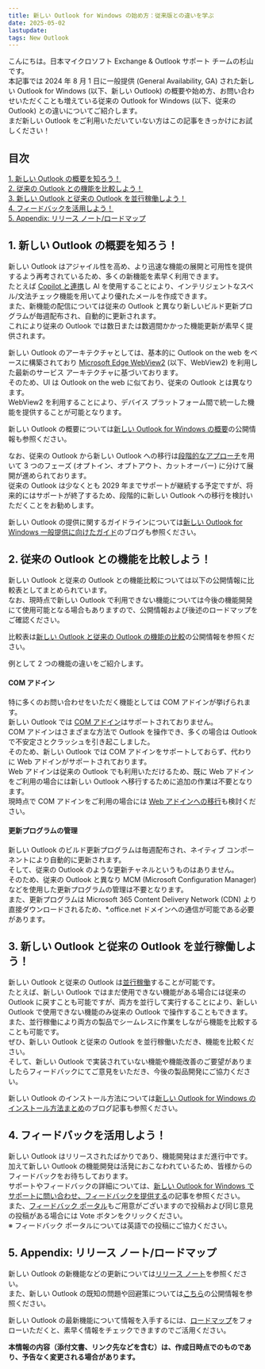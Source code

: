 ```yaml
---
title: 新しい Outlook for Windows の始め方：従来版との違いを学ぶ
date: 2025-05-02
lastupdate:
tags: New Outlook
---
```


こんにちは。日本マイクロソフト Exchange & Outlook サポート チームの杉山です。  
本記事では 2024 年 8 月 1 日に一般提供 (General Availability, GA) された新しい Outlook for Windows (以下、新しい Outlook) の概要や始め方、お問い合わせいただくことも増えている従来の Outlook for Windows (以下、従来の Outlook) との違いについてご紹介します。  
まだ新しい Outlook をご利用いただいていない方はこの記事をきっかけにお試しください！  

## 目次

[1. 新しい Outlook の概要を知ろう！](#1-新しい-Outlook-の概要を知ろう！)    
[2. 従来の Outlook との機能を比較しよう！](#2-従来の-Outlook-との機能を比較しよう！)  
[3. 新しい Outlook と従来の Outlook を並行稼働しよう！](#3-新しい-Outlook-と従来の-Outlook-を並行稼働しよう！)  
[4. フィードバックを活用しよう！](#4-フィードバックを活用しよう！)  
[5. Appendix: リリース ノート/ロードマップ](#5-Appendix-リリース-ノート-ロードマップ)

## 1. 新しい Outlook の概要を知ろう！

新しい Outlook はアジャイル性を高め、より迅速な機能の展開と可用性を提供するよう再考されているため、多くの新機能を素早く利用できます。  
たとえば [Copilot と連携](/blog/what’s-new-and-coming-to-microsoft-outlook-–-ignite-2024/)し AI を使用することにより、インテリジェントなスペル/文法チェック機能を用いてより優れたメールを作成できます。  
また、新機能の配信については従来の Outlook と異なり新しいビルド更新プログラムが毎週配布され、自動的に更新されます。  
これにより従来の Outlook では数日または数週間かかった機能更新が素早く提供されます。

新しい Outlook のアーキテクチャとしては、基本的に Outlook on the web をベースに構築されており [Microsoft Edge WebView2](https://learn.microsoft.com/microsoft-365-apps/deploy/webview2-install) (以下、WebView2) を利用した最新のサービス アーキテクチャに基づいております。  
そのため、UI は Outlook on the web に似ており、従来の Outlook とは異なります。  
WebView2 を利用することにより、デバイス プラットフォーム間で統一した機能を提供することが可能となります。

新しい Outlook の概要については[新しい Outlook for Windows の概要](https://learn.microsoft.com/microsoft-365-apps/outlook/overview-new-outlook)の公開情報も参照ください。

なお、従来の Outlook から新しい Outlook への移行は[段階的なアプローチ](https://learn.microsoft.com/microsoft-365-apps/outlook/get-started/guide-product-availability)を用いて 3 つのフェーズ (オプトイン、オプトアウト、カットオーバー) に分けて展開が進められております。  
従来の Outlook は少なくとも 2029 年までサポートが継続する予定ですが、将来的にはサポートが終了するため、段階的に新しい Outlook への移行を検討いただくことをお勧めします。

新しい Outlook の提供に関するガイドラインについては[新しい Outlook for Windows 一般提供に向けたガイド](/blog/new-outlook-for-windows-a-guide-to-product-availability/)のブログも参照ください。

## 2. 従来の Outlook との機能を比較しよう！

新しい Outlook と従来の Outlook との機能比較については以下の公開情報に比較表としてまとめられています。  
なお、現時点で新しい Outlook で利用できない機能については今後の機能開発にて使用可能となる場合もありますので、公開情報および後述のロードマップをご確認ください。　　

比較表は[新しい Outlook と従来の Outlook の機能の比較](https://support.microsoft.com/office/de453583-1e76-48bf-975a-2e9cd2ee16dd)の公開情報を参照ください。

例として 2 つの機能の違いをご紹介します。
 
#### COM アドイン
特に多くのお問い合わせをいただく機能としては COM アドインが挙げられます。  
新しい Outlook では [COM アドイン](https://learn.microsoft.com/microsoft-365-apps/outlook/overview-new-outlook#com-add-ins)はサポートされておりません。  
COM アドインはさまざまな方法で Outlook を操作でき、多くの場合は Outlook で不安定さとクラッシュを引き起こしました。  
そのため、新しい Outlook では COM アドインをサポートしておらず、代わりに Web アドインがサポートされております。  
Web アドインは従来の Outlook でも利用いただけるため、既に Web アドインをご利用の場合には新しい Outlook へ移行するために追加の作業は不要となります。  
現時点で COM アドインをご利用の場合には [Web アドインへの移行](https://learn.microsoft.com/microsoft-365-apps/outlook/get-started/migrate-com-to-web-addins)も検討ください。

#### 更新プログラムの管理
新しい Outlook のビルド更新プログラムは毎週配布され、ネイティブ コンポーネントにより自動的に更新されます。  
そして、従来の Outlook のような更新チャネルというものはありません。  
そのため、従来の Outlook と異なり MCM (Microsoft Configuration Manager) などを使用した更新プログラムの管理は不要となります。  
また、更新プログラムは Microsoft 365 Content Delivery Network (CDN) より直接ダウンロードされるため、*.office.net ドメインへの通信が可能である必要があります。  

## 3. 新しい Outlook と従来の Outlook を並行稼働しよう！
新しい Outlook と従来の Outlook は[並行稼働](https://support.microsoft.com/office/a624c36d-c50f-43bc-9c8b-dd17b5690ffb)することが可能です。  
たとえば、新しい Outlook ではまだ使用できない機能がある場合には従来の Outlook に戻すことも可能ですが、両方を並行して実行することにより、新しい Outlook で使用できない機能のみ従来の Outlook で操作することもできます。  
また、並行稼働により両方の製品でシームレスに作業をしながら機能を比較することも可能です。  
ぜひ、新しい Outlook と従来の Outlook を並行稼働いただき、機能を比較ください。  
そして、新しい Outlook で実装されていない機能や機能改善のご要望がありましたらフィードバックにてご意見をいただき、今後の製品開発にご協力ください。  

新しい Outlook のインストール方法については[新しい Outlook for Windows のインストール方法まとめ](/blog/Summary-of-installation-methods-for-new-outlook-for-windows/)のブログ記事も参照ください。　　

## 4. フィードバックを活用しよう！

新しい Outlook はリリースされたばかりであり、機能開発はまだ進行中です。  
加えて新しい Outlook の機能開発は活発におこなわれているため、皆様からのフィードバックをお待ちしております。  
サポートやフィードバックの詳細については、[新しい Outlook for Windows でサポートに問い合わせ、フィードバックを提供する](https://support.microsoft.com/office/4a4bcc80-c71e-4e44-97c1-d0e62452ef4a)の記事を参照ください。  
また、[フィードバック ポータル](https://feedbackportal.microsoft.com/feedback/forum/14c10fe9-fe8b-ef11-ac20-7c1e520b2631)もご用意がございますので投稿および同じ意見の投稿がある場合には Vote ボタンをクリックください。  
※ フィードバック ポータルについては英語での投稿にご協力ください。  

## 5. Appendix: リリース ノート/ロードマップ

新しい Outlook の新機能などの更新については[リリース ノート](https://learn.microsoft.com/officeupdates/release-notes-outlook-new)を参照ください。  
また、新しい Outlook の既知の問題や回避策については[こちら](https://support.microsoft.com/office/3b3dbdaa-b20b-4c79-a352-49bee8dc8bb5)の公開情報を参照ください。
 
新しい Outlook の最新機能について情報を入手するには、[ロードマップ](https://www.microsoft.com/microsoft-365/roadmap?filters=Outlook%2CDesktop%2CWeb&searchterms=newoutlookforwindows)をフォローいただくと、素早く情報をチェックできますのでご活用ください。
 
**本情報の内容（添付文書、リンク先などを含む）は、作成日時点でのものであり、予告なく変更される場合があります。**